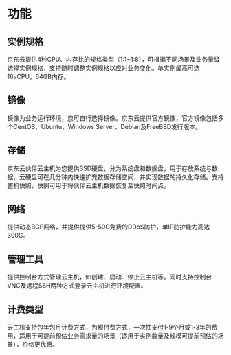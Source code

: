 # 功能
## 实例规格
京东云提供4种CPU、内存比的规格类型（1:1~1:8），可根据不同场景及业务量级选择实例规格，支持随时调整实例规格以应对业务变化。单实例最高可选16vCPU，64GB内存。
## 镜像
镜像为业务运行环境，您可自行选择镜像。京东云提供官方镜像，官方镜像包括多个CentOS、Ubuntu、Windows Server、Debian及FreeBSD发行版本。
## 存储
京东云伙伴云主机为您提供SSD硬盘，分为系统盘和数据盘，用于存放系统与数据。云硬盘可在几分钟内快速扩充数据存储空间，并实现数据的持久化存储。支持整机快照，快照可用于将伙伴云主机数据恢复至快照时间点。
## 网络
提供动态BGP网络，并提供提供5-50G免费的DDoS防护，单IP防护能力高达300G。
## 管理工具
提供控制台方式管理云主机，如创建、启动、停止云主机等。同时支持控制台VNC及远程SSH两种方式登录云主机进行环境配置。
## 计费类型
云主机支持包年包月计费方式，为预付费方式，一次性支付1-9个月或1-3年的费用，适用于可提前预估业务需求量的场景（适用于实例数量及规模可提前预估的场景），价格更优惠。

